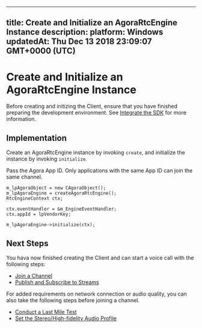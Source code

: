 
---
title: Create and Initialize an AgoraRtcEngine Instance
description: 
platform: Windows
updatedAt: Thu Dec 13 2018 23:09:07 GMT+0000 (UTC)
---
# Create and Initialize an AgoraRtcEngine Instance
Before creating and initizing the Client, ensure that you have finished preparing the development environment. See [Integrate the SDK](../../en/Voice/windows_video.md) for more information.

## Implementation

Create an AgoraRtcEngine instance by invoking <code>create</code>, and initialize the instance by invoking <code>initialize</code>.

Pass the Agora App ID. Only applications with the same App ID can join the same channel.

```
m_lpAgoraObject = new CAgoraObject();
m_lpAgoraEngine = createAgoraRtcEngine();
RtcEngineContext ctx;

ctx.eventHandler = &m_EngineEventHandler;
ctx.appId = lpVendorKey;

m_lpAgoraEngine->initialize(ctx);
```


## Next Steps
You hava now finished creating the Client and can start a voice call with the following steps:

- [Join a Channel](../../en/Voice/join_communication_windows.md)
- [Publish and Subscribe to Streams](../../en/Voice/publish_windows_audio.md)

For added requirements on network connection or audio quality, you can also take the following steps before joining a channel.

- [Conduct a Last Mile Test](../../en/Voice/lastmile_windows.md)
- [Set the Stereo/High-fidelity Audio Profile](../../en/Voice/audio_profile_windows.md)
